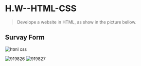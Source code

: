 # H.W--HTML-CSS
> Develope a website in HTML, as show in the picture bellow.

## Survay Form

![html   css](https://user-images.githubusercontent.com/92260175/187209063-c03d33e2-35be-46d2-a554-9b31e10de26a.png)


![919826](https://user-images.githubusercontent.com/92260175/187209918-a2c9f330-5d7b-4338-bd82-90be1118dd84.png) ![919827](https://user-images.githubusercontent.com/92260175/187209943-b8045b11-1862-4764-a6d8-ea88327c900f.png)
